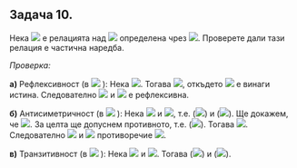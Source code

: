 ## Задача 10.

Нека <img src="https://latex.codecogs.com/svg.latex?\Large&space;\unlhd"> е релацията над <img src="https://latex.codecogs.com/svg.latex?\Large&space;\mathbb{Z}"> определена чрез <img src="https://latex.codecogs.com/svg.latex?\Large&space;x\{\unlhd}y\Leftrightarrow{x=y}{\;}\lor{\;}x+1<y">. Проверете дали тази релация е частична наредба.

*Проверка:*

**а)** Рефлексивност (в <img src="https://latex.codecogs.com/svg.latex?\Large&space;\mathbb{Z}"> ): Нека <img src="https://latex.codecogs.com/svg.latex?\Large&space;x\in{\mathbb{Z}}">. Тогава <img src="https://latex.codecogs.com/svg.latex?\Large&space;x=x">, откъдето <img src="https://latex.codecogs.com/svg.latex?\Large&space;x=x{\;}\lor{\;}x+1<x"> е винаги истина. Следователно <img src="https://latex.codecogs.com/svg.latex?\Large&space;x{\unlhd}x"> и <img src="https://latex.codecogs.com/svg.latex?\Large&space;\unlhd"> е рефлексивна.

**б)** Антисиметричност (в <img src="https://latex.codecogs.com/svg.latex?\Large&space;\mathbb{Z}"> ): Нека <img src="https://latex.codecogs.com/svg.latex?\Large&space;x\unlhd{y}"> и <img src="https://latex.codecogs.com/svg.latex?\Large&space;y\unlhd{x}">, т.е. (<img src="https://latex.codecogs.com/svg.latex?\Large&space;x=y{\;}\lor{\;}x+1<y">) и (<img src="https://latex.codecogs.com/svg.latex?\Large&space;y=x{\;}\lor{\;}y+1<x">). Ще докажем, че <img src="https://latex.codecogs.com/svg.latex?\Large&space;x=y">. За целта ще допуснем противното, т.е. (<img src="https://latex.codecogs.com/svg.latex?\Large&space;x\neq{y}">). Тогава <img src="https://latex.codecogs.com/svg.latex?\Large&space;\neg{(y=x)}">. Следователно <img src="https://latex.codecogs.com/svg.latex?\Large&space;x+1<y"> и <img src="https://latex.codecogs.com/svg.latex?\Large&space;y+1<x\Rightarrow"> противоречие <img src="https://latex.codecogs.com/svg.latex?\Large&space;\Rightarrow{x=y}">.

**в)** Транзитивност (в <img src="https://latex.codecogs.com/svg.latex?\Large&space;\mathbb{Z}"> ): Нека <img src="https://latex.codecogs.com/svg.latex?\Large&space;x\unlhd{y}"> и <img src="https://latex.codecogs.com/svg.latex?\Large&space;y\unlhd{z}">. Тогава (<img src="https://latex.codecogs.com/svg.latex?\Large&space;x=y{\;}\lor{\;}x+1<y">) и (<img src="https://latex.codecogs.com/svg.latex?\Large&space;y=z{\;}\lor{\;}y+1<z">).
